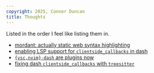 ```yaml
---
copyright: 2025, Connor Duncan
title: Thoughts
---
```

Listed in the order I feel like listing them in.

- [mordant: actually static web syntax highlighting](./mordant.html)
- [enabling LSP support for `clientside_callbacks` in dash](./dash-clientside-lsp.html)
- [`{vsc,nvim}-dash` are plugins now](./dash-clientside-treesitter-ez-mode.html)
- [fixing dash `clientside_callbacks` with `treesitter`](./dash-clientside-treesitter.html)

